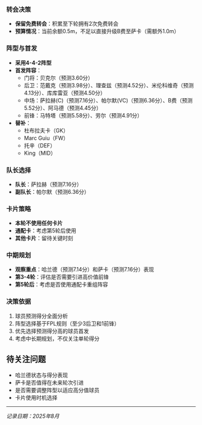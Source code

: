 ### 转会决策
- **保留免费转会**：积累至下轮拥有2次免费转会
- **预算情况**：当前余额0.5m，不足以直接升级B费至萨卡（需额外1.0m）

### 阵型与首发
- **采用4-4-2阵型**
- **首发阵容**：
  - 门将：贝克尔（预测3.60分）
  - 后卫：范戴克（预测3.98分）、理查兹（预测4.52分）、米伦科维奇（预测4.13分）、库库雷亚（预测4.50分）
  - 中场：萨拉赫(C)（预测7.16分）、帕尔默(VC)（预测6.36分）、B费（预测5.52分）、阿马德（预测4.45分）
  - 前锋：马特塔（预测5.58分）、劳尔（预测4.91分）
- **替补**：
  - 杜布拉夫卡（GK）
  - Marc Guiu（FW）
  - 托辛（DEF）
  - King（MID）

### 队长选择
- **队长**：萨拉赫（预测7.16分）
- **副队长**：帕尔默（预测6.36分）

### 卡片策略
- **本轮不使用任何卡片**
- **通配卡**：考虑第5轮后使用
- **其他卡片**：留待关键时刻

### 中期规划
- **观察重点**：哈兰德（预测7.14分）和萨卡（预测7.16分）表现
- **第3-4轮**：评估是否需要引进高价值前锋
- **第5轮后**：考虑是否使用通配卡重组阵容

### 决策依据
1. 球员预测得分全面分析
2. 阵型选择基于FPL规则（至少3后卫和1前锋）
3. 优先选择预测得分高的球员首发
4. 考虑中长期规划，不仅关注单轮得分

## 待关注问题
- 哈兰德状态与得分表现
- 萨卡是否值得在未来轮次引进
- 是否需要调整阵型以适应高分值球员
- 卡片使用时机选择

---

*记录日期：2025年8月*

